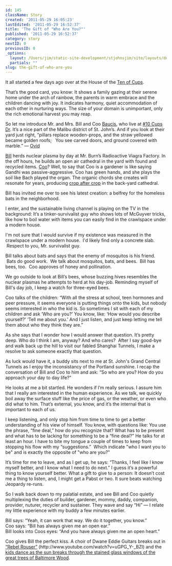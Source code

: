 ```yaml
---
id: 145
className: Story
created: '2011-05-29 16:05:23'
lastEdited: '2011-05-29 16:52:37'
title: 'The Gift of "Who Are You?"'
published: '2011-05-29 16:52:37'
category: story
nextID: 0
previousID: 0
_options:
  layout: /Users/jim/static-site-development/stjohnsjim/site/layouts/default.static.ttml
  partials: ""
slug: the-gift-of-who-are-you
---
```

<p>It all started a few days ago over at the House of the <a target="_blank" href="http://en.wikipedia.org/wiki/Ten_of_Cups">Ten of Cups</a>.</p>
<p >That&rsquo;s the good card, you know: It shows a family gazing at their serene home under the arch of rainbow, the parents in warm embrace and the children dancing with joy.  It indicates harmony, quiet accommodation of each other in nurturing ways.  The size of your domain is unimportant, only the rich emotional harvest you may reap.</p>
<p>So let me introduce Mr. and Mrs. Bill and Coo <a target="_blank" href="http://www.online-mythology.com/baucis_philemon/">Baucis</a>, who live at <a target="_blank" href="http://en.wikipedia.org/wiki/Ten_of_Cups">#10 Cups Dr</a>.  It&rsquo;s a nice part of the Malibu district of St. John&rsquo;s. And if you look at their yard just right, &ldquo;pillars replace wooden-props,&#8232;and the straw yellowed became golden roofs; &#8232; You see carved doors, and ground covered with marble.&rdquo;  &mdash; <a target="_blank" href="http://en.wikisource.org/wiki/Baucis_and_Philemon_(Wikisource)">Ovid</a></p>
<p><a target="_blank" href="http://en.wikipedia.org/wiki/Bill_and_Coo">Bill</a> herds nuclear plasma by day at Mr. Burn&rsquo;s Radioactive Viagra Factory.  In the off hours, he builds an open air cathedral in the yard with found and recycled items.  <a target="_blank" href="http://en.wikipedia.org/wiki/Bill_and_Coo">Coo</a>?  Well, to say that Coo is a gardener is like saying Gandhi was passive-aggressive.  Coo has green hands, and she plays the soil like Bach played the organ.  The organic chords she creates will resonate for years, producing <a target="_blank" href="http://www.patternliteracy.com/permaculture/gaia">crop after crop</a> in the back-yard cathedral.</p>
<p>Bill has invited me over to see his latest creation: a belfrey for the homeless bats in the neighborhood.</p>
<p >I enter, and the sustainable living channel is playing on the TV in the background:  It&rsquo;s a tinker-survivalist guy who shows lots of McGuyver tricks, like how to boil water with items you can easily find in the crawlspace under a modern house.</p>
<p >I'm not sure that I would survive if my existence was measured in the crawlspace under a modern house. &nbsp;I'd likely find only a concrete slab. &nbsp;Respect to you, Mr. survivalist guy.</p>
<p>Bill talks about bats and says that the enemy of mosquitos is his friend. &nbsp;Bats do good work. &nbsp;We talk about mosquitos, bats, and bees. &nbsp;Bill has bees, too. &nbsp;Coo approves of honey and pollination.</p>
<p>We go outside to look at Bill&rsquo;s bees, whose buzzing hives resembles the nuclear plasmas he attempts to herd at his day-job. Reminding myself of Bill's day job, I keep a watch for three-eyed bees.</p>
<p>Coo talks of the children: &ldquo;With all the stress at school, teen hormones and peer pressure, it seems everyone is putting things onto the kids, but nobody seems interested in who the kid is.  So sometimes I sit with each of my children and ask &lsquo;Who are you?&rsquo; You know, like:  &lsquo;How would you describe yourself?&rsquo;  &lsquo;Tell me about you.&rsquo;  And I just listen, and just keep letting me tell them about who they think they are.&rdquo;</p>
<p>As she says that I wonder how I would answer that question.  It&rsquo;s pretty deep.  Who do I think I am, anyway? And who cares? &nbsp;After I say good-bye and walk back up the hill to visit our fabled Shanghai Tunnels, I make a resolve to ask someone exactly that question.</p>
<p>As luck would have it, a buddy sits next to me at St. John's Grand Central Tunnels as I enjoy the inconsistancy of the Portland sunshine.  I recap the conversation of Bill and Coo to him and ask: &ldquo;So who are you?  How do you approach your day to day life?&rdquo;</p>
<p >He looks at me a bit startled.  He wonders if I&rsquo;m really serious.  I assure him that I really am interested in the human experience.  As we talk, we quickly boil away the surface stuff like the price of gas, or the weather, or even who did what to him.  That&rsquo;s external, you know, and it&rsquo;s the internal that is important to each of us.</p>
<p>I keep listening, and only stop him from time to time to get a better understanding of his view of himself.  You know, with questions like:   You use the phrase, &ldquo;fine deal,&rdquo; how do you recognize that?  What has to be present and what has to be lacking for something to be a &ldquo;fine deal?&rdquo;  He talks for at least an hour.  I have to bite my tongue a couple of times to keep from stopping his flow with my &ldquo;suggestions.&rdquo; &nbsp;Which indicate &quot;who I want you to be&quot; and is exactly the opposite of &quot;who are you?&quot;</p>
<p>It&rsquo;s time for me to leave, and as I get up, he says: &ldquo;Thanks, I feel like I know myself better, and I know what I need to do next.&rdquo;  I guess it&rsquo;s a powerful thing to know yourself better.  What a gift to give to a person: It doesn&rsquo;t cost me a thing to listen, and, I might get a Pabst or two.  It sure beats watching Jeopardy re-runs.</p>
<p>So I walk back down to my palatial estate, and see Bill and Coo quietly multiplexing the duties of builder, gardener, mommy, daddy, companion, provider, nuturer, recycler and sustainer.  They wave and say &ldquo;Hi&rdquo; &mdash; I relate my little experience with my buddy a few minutes earlier.</p>
<p>Bill says: &ldquo;Yeah, it can work that way.  We do it together, you know.&rdquo;<br />
Coo says: &ldquo;Bill has always given me an open ear.&rdquo;<br />
Bill looks into Coos eyes: &ldquo;And you have always given me an open heart.&rdquo;</p>
<p>Coo gives Bill the perfect kiss.  A choir of Dwane Eddie Guitars breaks out in <a target="_blank" href="http://www.youtube.com/watch?v=uGPG_Y-_BZI">&ldquo;Rebel Rouser&rdquo;</a> (http://www.youtube.com/watch?v=uGPG_Y-_BZI) and the <a target="_blank" href="http://en.wikipedia.org/wiki/Ten_of_Cups">kids dance as the sun breaks through the stained glass windows of the great trees of Baltimore Wood</a>.&nbsp;</p>